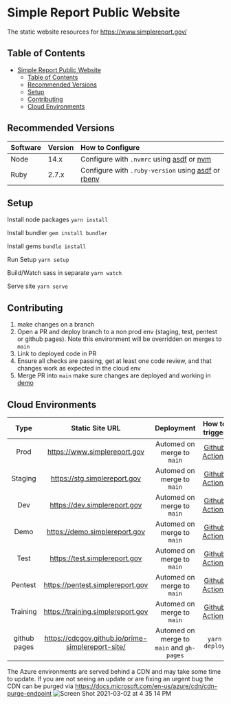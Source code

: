 # Simple Report Public Website

The static website resources for https://www.simplereport.gov/

## Table of Contents
- [Simple Report Public Website](#simple-report-public-website)
  - [Table of Contents](#table-of-contents)
  - [Recommended Versions](#recommended-versions)
  - [Setup](#setup)
  - [Contributing](#contributing)
  - [Cloud Environments](#cloud-environments)

## Recommended Versions

| Software | Version | How to Configure |
| :- | :- | :- |
| Node | 14.x | Configure with `.nvmrc` using [asdf](https://asdf-vm.com/guide/getting-started.html#_2-download-asdf) or [nvm](https://github.com/nvm-sh/nvm) |
| Ruby | 2.7.x | Configure with `.ruby-version` using [asdf](https://asdf-vm.com/guide/getting-started.html#_2-download-asdf) or [rbenv](https://github.com/rbenv/rbenv) |

## Setup
Install node packages
`yarn install`

Install bundler
`gem install bundler`

Install gems
`bundle install`

Run Setup
`yarn setup`

Build/Watch sass in separate
`yarn watch`

Serve site
`yarn serve`

## Contributing
1. make changes on a branch
2. Open a PR and deploy branch to a non prod env (staging, test, pentest or github pages). Note this environment will be overridden on merges to `main`
3. Link to deployed code in PR
4. Ensure all checks are passing, get at least one code review, and that changes work as expected in the cloud env
5. Merge PR into `main` make sure changes are deployed and working in [demo](https://demo.simplereport.gov)

## Cloud Environments
**Type**|**Static Site URL**|**Deployment**|**How to trigger**
:-----:|:-----:|:-----:|:-----:
Prod|https://www.simplereport.gov|Automed on merge to `main`|[Github Actions](#manually-trigger-deploy)
Staging|https://stg.simplereport.gov|Automed on merge to `main`|[Github Actions](#manually-trigger-deploy)
Dev|https://dev.simplereport.gov|Automed on merge to `main`|[Github Actions](#manually-trigger-deploy)
Demo|https://demo.simplereport.gov|Automed on merge to `main`|[Github Actions](#manually-trigger-deploy)
Test|https://test.simplereport.gov|Automed on merge to `main`|[Github Actions](#manually-trigger-deploy)
Pentest|https://pentest.simplereport.gov|Automed on merge to `main`|[Github Actions](#manually-trigger-deploy)
Training|https://training.simplereport.gov|Automed on merge to `main`|[Github Actions](#manually-trigger-deploy)
github pages|https://cdcgov.github.io/prime-simplereport-site/|Automed on merge to `main` and `gh-pages`|`yarn deploy`

The Azure environments are served behind a CDN and may take some time to update. If you are not seeing an update or are fixing an urgent bug the CDN can be purged via https://docs.microsoft.com/en-us/azure/cdn/cdn-purge-endpoint
![Screen Shot 2021-03-02 at 4 35 14 PM](https://user-images.githubusercontent.com/53869143/109719316-7c7f3180-7b76-11eb-9dec-59d977850315.png)
